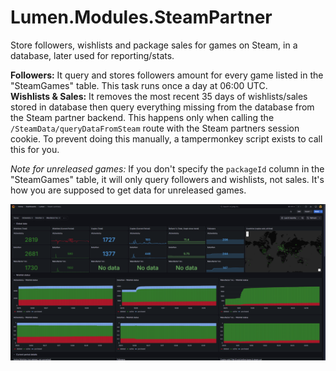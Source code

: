 # Lumen.Modules.SteamPartner

Store followers, wishlists and package sales for games on Steam, in a database, later used for reporting/stats.

**Followers:** It query and stores followers amount for every game listed in the "SteamGames" table. This task runs once a day at 06:00 UTC.  
**Wishlists & Sales:** It removes the most recent 35 days of wishlists/sales stored in database then query everything missing from the database from the Steam partner backend. This happens only when calling the `/SteamData/queryDataFromSteam` route with the Steam partners session cookie. To prevent doing this manually, a tampermonkey script exists to call this for you.  

*Note for unreleased games:* If you don't specify the `packageId` column in the "SteamGames" table, it will only query followers and wishlists, not sales. It's how you are supposed to get data for unreleased games.

![Grafana dashboard](readme-grafana-example.png)
